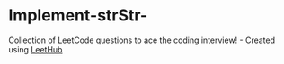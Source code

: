 # Implement-strStr-
Collection of LeetCode questions to ace the coding interview! - Created using [LeetHub](https://github.com/QasimWani/LeetHub)
